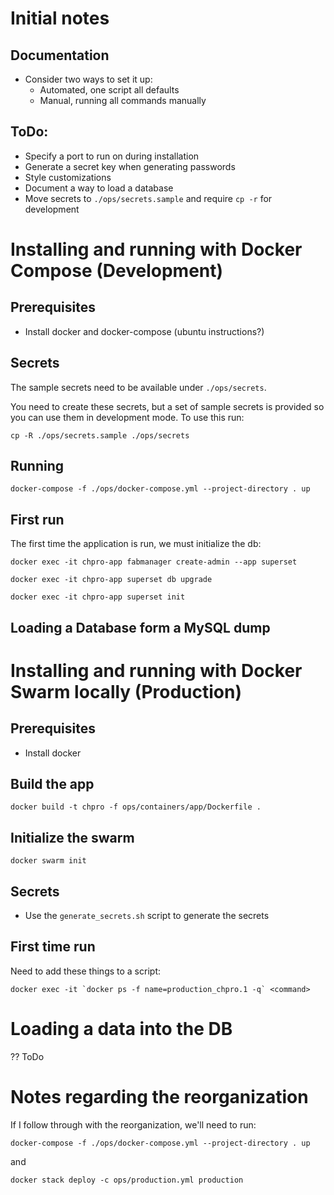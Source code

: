 # Initial notes

## Documentation

 * Consider two ways to set it up:
   - Automated, one script all defaults
   - Manual, running all commands manually

## ToDo:

 * Specify a port to run on during installation
 * Generate a secret key when generating passwords
 * Style customizations
 * Document a way to load a database
 * Move secrets to `./ops/secrets.sample` and require `cp -r` for
   development

# Installing and running with Docker Compose (Development)

## Prerequisites

 * Install docker and docker-compose (ubuntu instructions?)

## Secrets

The sample secrets need to be available under `./ops/secrets`.

You need to create these secrets, but a set of sample secrets is
provided so you can use them in development mode. To use this run:

`cp -R ./ops/secrets.sample ./ops/secrets`


## Running

`docker-compose -f ./ops/docker-compose.yml --project-directory . up`

## First run

The first time the application is run, we must initialize the db:

`docker exec -it chpro-app fabmanager create-admin --app superset`

`docker exec -it chpro-app superset db upgrade`

`docker exec -it chpro-app superset init`

## Loading a Database form a MySQL dump



# Installing and running with Docker Swarm locally (Production)

## Prerequisites

 * Install docker

## Build the app

`docker build -t chpro -f ops/containers/app/Dockerfile .`

## Initialize the swarm

`docker swarm init`

## Secrets

 * Use the `generate_secrets.sh` script to generate the secrets

## First time run

Need to add these things to a script:

``docker exec -it `docker ps -f name=production_chpro.1 -q` <command>``

# Loading a data into the DB

?? ToDo

# Notes regarding the reorganization

If I follow through with the reorganization, we'll need to run:

`docker-compose -f ./ops/docker-compose.yml --project-directory . up`

and

`docker stack deploy -c ops/production.yml production`
